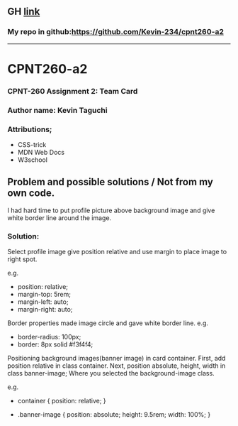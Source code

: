 ## GH [link](https://kevin-234.github.io/cpnt260-a2/)
### My repo in github:https://github.com/Kevin-234/cpnt260-a2
-----

# CPNT260-a2

### CPNT-260 Assignment 2: Team Card
### Author name: Kevin Taguchi
### Attributions;
- CSS-trick
- MDN Web Docs
- W3school
## Problem and possible solutions / Not from my own code.

 I had hard time to put profile picture above background image and give white border line around the image.
 
 ### Solution: 
 Select profile image give position relative and use margin to place image to right spot.

 e.g.
  + position: relative;
  + margin-top: 5rem;
  + margin-left: auto;
  + margin-right: auto;
  
  Border properties made image circle and gave white border line.
 e.g.
  - border-radius: 100px;
  - border: 8px solid #f3f4f4;
 
  Positioning background images(banner image) in card container.
  First, add position relative in class container.
  Next, position absolute, height, width in class banner-image; Where you selected the background-image class.
  
  <!-- These code is not my own -->
 e.g.
 - container {
   position: relative;
}
 
- .banner-image {
   position: absolute;
   height: 9.5rem;
   width: 100%;
}


